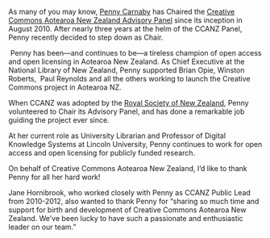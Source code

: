 <html><body><p dir="ltr">As many of you may know, <a href="http://library.lincoln.ac.nz/About/Library-Staff/Staff-Profile/?StaffID=Penny.Carnaby" target="_blank">Penny Carnaby</a> has Chaired the <a title="Who We Are" href="http://creativecommons.org.nz/about/who-we-are/" target="_blank">Creative Commons Aotearoa New Zealand Advisory Panel</a> since its inception in August 2010. After nearly three years at the helm of the CCANZ Panel, Penny recently decided to step down as Chair.</p>

<p dir="ltr"> Penny has been—and continues to be—a tireless champion of open access and open licensing in Aotearoa New Zealand. As Chief Executive at the National Library of New Zealand, Penny supported Brian Opie, Winston Roberts,  Paul Reynolds and all the others working to launch the Creative Commons project in Aotearoa NZ.</p>

<p dir="ltr">When CCANZ was adopted by the <a href="http://www.royalsociety.org.nz/" target="_blank">Royal Society of New Zealand</a>, Penny volunteered to Chair its Advisory Panel, and has done a remarkable job guiding the project ever since.</p>

<p dir="ltr">At her current role as University Librarian and Professor of Digital Knowledge Systems at Lincoln University, Penny continues to work for open access and open licensing for publicly funded research.</p>

<p dir="ltr">On behalf of Creative Commons Aotearoa New Zealand, I’d like to thank Penny for all her hard work!</p>

Jane Hornibrook, who worked closely with Penny as CCANZ Public Lead from 2010-2012, also wanted to thank Penny for “sharing so much time and support for birth and development of Creative Commons Aotearoa New Zealand. We’ve been lucky to have such a passionate and enthusiastic leader on our team.”</body></html>